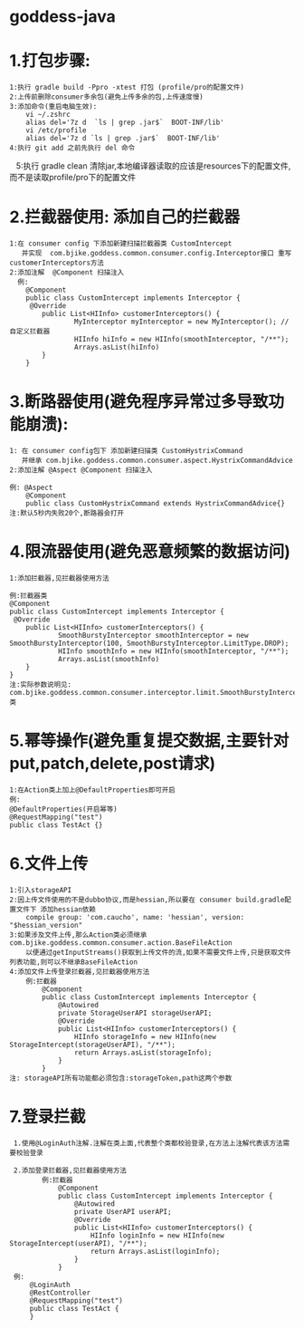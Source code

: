 # goddess-java

# 1.打包步骤:
    1:执行 gradle build -Ppro -xtest 打包 (profile/pro的配置文件)
    2:上传前删除consumer多余包(避免上传多余的包,上传速度慢)
    3:添加命令(重启电脑生效):
        vi ~/.zshrc
        alias del='7z d  `ls | grep .jar$`  BOOT-INF/lib'
        vi /etc/profile 
        alias del='7z d `ls | grep .jar$`  BOOT-INF/lib'
    4:执行 git add 之前先执行 del 命令
    5:执行 gradle clean 清除jar,本地编译器读取的应该是resources下的配置文件,而不是读取profile/pro下的配置文件
    
# 2.拦截器使用: 添加自己的拦截器
    1:在 consumer config 下添加新建扫描拦截器类 CustomIntercept
       并实现  com.bjike.goddess.common.consumer.config.Interceptor接口 重写customerInterceptors方法
    2:添加注解  @Component 扫描注入
      例:
        @Component
        public class CustomIntercept implements Interceptor {
         @Override
            public List<HIInfo> customerInterceptors() {
                    MyInterceptor myInterceptor = new MyInterceptor(); //自定义拦截器
                    HIInfo hiInfo = new HIInfo(smoothInterceptor, "/**");
                    Arrays.asList(hiInfo)
            }
        }
    
# 3.断路器使用(避免程序异常过多导致功能崩溃):
    1: 在 consumer config包下 添加新建扫描类 CustomHystrixCommand
       并继承 com.bjike.goddess.common.consumer.aspect.HystrixCommandAdvice
    2:添加注解 @Aspect @Component 扫描注入
    
    例: @Aspect
        @Component
        public class CustomHystrixCommand extends HystrixCommandAdvice{}
    注:默认5秒内失败20个,断路器会打开
    
# 4.限流器使用(避免恶意频繁的数据访问)
    1:添加拦截器,见拦截器使用方法
   
    例:拦截器类
    @Component
    public class CustomIntercept implements Interceptor {
     @Override
        public List<HIInfo> customerInterceptors() {
                SmoothBurstyInterceptor smoothInterceptor = new SmoothBurstyInterceptor(100, SmoothBurstyInterceptor.LimitType.DROP);
                HIInfo smoothInfo = new HIInfo(smoothInterceptor, "/**");
                Arrays.asList(smoothInfo)
        }
    }
    注:实际参数说明见: com.bjike.goddess.common.consumer.interceptor.limit.SmoothBurstyInterceptor 类
    
# 5.幂等操作(避免重复提交数据,主要针对put,patch,delete,post请求)
    1:在Action类上加上@DefaultProperties即可开启
    例:
    @DefaultProperties(开启幂等)
    @RequestMapping("test")
    public class TestAct {}

# 6.文件上传
    1:引入storageAPI
    2:因上传文件使用的不是dubbo协议,而是hessian,所以要在 consumer build.gradle配置文件下 添加hessian依赖   
        compile group: 'com.caucho', name: 'hessian', version: "$hessian_version"    
    3:如果涉及文件上传,那么Action类必须继承 com.bjike.goddess.common.consumer.action.BaseFileAction 
        以便通过getInputStreams()获取到上传文件的流,如果不需要文件上传,只是获取文件列表功能,则可以不继承BaseFileAction  
    4:添加文件上传登录拦截器,见拦截器使用方法
        例:拦截器
            @Component
            public class CustomIntercept implements Interceptor {
                @Autowired
                private StorageUserAPI storageUserAPI;
                @Override
                public List<HIInfo> customerInterceptors() {
                    HIInfo storageInfo = new HIInfo(new StorageIntercept(storageUserAPI), "/**");
                    return Arrays.asList(storageInfo);
                }
            }
    注: storageAPI所有功能都必须包含:storageToken,path这两个参数 
    
 # 7.登录拦截
     1.使用@LoginAuth注解.注解在类上面,代表整个类都校验登录,在方法上注解代表该方法需要校验登录
    
     2.添加登录拦截器,见拦截器使用方法
            例:拦截器
                @Component
                public class CustomIntercept implements Interceptor {
                    @Autowired
                    private UserAPI userAPI;
                    @Override
                    public List<HIInfo> customerInterceptors() {
                        HIInfo loginInfo = new HIInfo(new StorageIntercept(userAPI), "/**");
                        return Arrays.asList(loginInfo);
                    }
                }
     例:
         @LoginAuth
         @RestController
         @RequestMapping("test")
         public class TestAct {
         }
    
    
    
